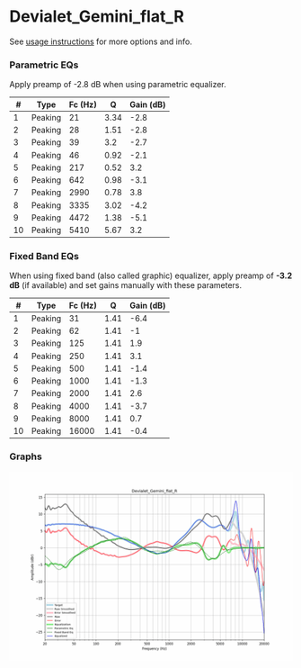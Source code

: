 # Devialet_Gemini_flat_R
See [usage instructions](https://github.com/jaakkopasanen/AutoEq#usage) for more options and info.

### Parametric EQs
Apply preamp of -2.8 dB when using parametric equalizer.

|   # | Type    |   Fc (Hz) |    Q |   Gain (dB) |
|-----|---------|-----------|------|-------------|
|   1 | Peaking |        21 | 3.34 |        -2.8 |
|   2 | Peaking |        28 | 1.51 |        -2.8 |
|   3 | Peaking |        39 | 3.2  |        -2.7 |
|   4 | Peaking |        46 | 0.92 |        -2.1 |
|   5 | Peaking |       217 | 0.52 |         3.2 |
|   6 | Peaking |       642 | 0.98 |        -3.1 |
|   7 | Peaking |      2990 | 0.78 |         3.8 |
|   8 | Peaking |      3335 | 3.02 |        -4.2 |
|   9 | Peaking |      4472 | 1.38 |        -5.1 |
|  10 | Peaking |      5410 | 5.67 |         3.2 |

### Fixed Band EQs
When using fixed band (also called graphic) equalizer, apply preamp of **-3.2 dB** (if available) and set gains manually with these parameters.

|   # | Type    |   Fc (Hz) |    Q |   Gain (dB) |
|-----|---------|-----------|------|-------------|
|   1 | Peaking |        31 | 1.41 |        -6.4 |
|   2 | Peaking |        62 | 1.41 |        -1   |
|   3 | Peaking |       125 | 1.41 |         1.9 |
|   4 | Peaking |       250 | 1.41 |         3.1 |
|   5 | Peaking |       500 | 1.41 |        -1.4 |
|   6 | Peaking |      1000 | 1.41 |        -1.3 |
|   7 | Peaking |      2000 | 1.41 |         2.6 |
|   8 | Peaking |      4000 | 1.41 |        -3.7 |
|   9 | Peaking |      8000 | 1.41 |         0.7 |
|  10 | Peaking |     16000 | 1.41 |        -0.4 |

### Graphs
![](./Devialet_Gemini_flat_R.png)
